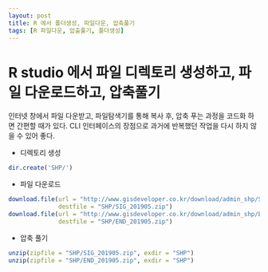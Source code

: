 ```yaml
---
layout: post
title: R 에서 폴더생성, 파일다운, 압축풀기
tags: [R 파일다운, 압출풀기, 폴더생성]
---
```


# R studio 에서 파일 디렉토리 생성하고, 파일 다운로드하고, 압축풀기

인터넷 창에서 파일 다운받고, 파일탐색기를 통해 복사 후, 압축 푸는 과정을 코드화 하면 간편할 때가 있다. 
CLI 인터페이스의 장점으로 과거에 반복했던 작업을 다시 하지 않을 수 있어 좋다. 


- 디렉토리 생성
```r
dir.create('SHP/')
```

- 파일 다운로드
```r
download.file(url = "http://www.gisdeveloper.co.kr/download/admin_shp/SIG_201905.zip",
              destfile = "SHP/SIG_201905.zip")
download.file(url = "http://www.gisdeveloper.co.kr/download/admin_shp/EMD_201905.zip",
              destfile = "SHP/END_201905.zip")
```


- 압축 풀기
```r
unzip(zipfile = "SHP/SIG_201905.zip", exdir = "SHP")
unzip(zipfile = "SHP/END_201905.zip", exdir = "SHP")
```
